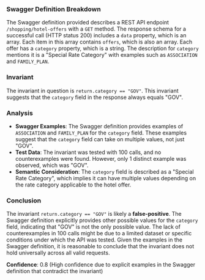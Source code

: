 ### Swagger Definition Breakdown
The Swagger definition provided describes a REST API endpoint `/shopping/hotel-offers` with a `GET` method. The response schema for a successful call (HTTP status 200) includes a `data` property, which is an array. Each item in this array contains `offers`, which is also an array. Each offer has a `category` property, which is a string. The description for `category` mentions it is a "Special Rate Category" with examples such as `ASSOCIATION` and `FAMILY_PLAN`.

### Invariant
The invariant in question is `return.category == "GOV"`. This invariant suggests that the `category` field in the response always equals "GOV".

### Analysis
- **Swagger Examples**: The Swagger definition provides examples of `ASSOCIATION` and `FAMILY_PLAN` for the `category` field. These examples suggest that the `category` field can take on multiple values, not just "GOV".
- **Test Data**: The invariant was tested with 100 calls, and no counterexamples were found. However, only 1 distinct example was observed, which was "GOV".
- **Semantic Consideration**: The `category` field is described as a "Special Rate Category", which implies it can have multiple values depending on the rate category applicable to the hotel offer.

### Conclusion
The invariant `return.category == "GOV"` is likely a **false-positive**. The Swagger definition explicitly provides other possible values for the `category` field, indicating that "GOV" is not the only possible value. The lack of counterexamples in 100 calls might be due to a limited dataset or specific conditions under which the API was tested. Given the examples in the Swagger definition, it is reasonable to conclude that the invariant does not hold universally across all valid requests.

**Confidence**: 0.8 (High confidence due to explicit examples in the Swagger definition that contradict the invariant)
